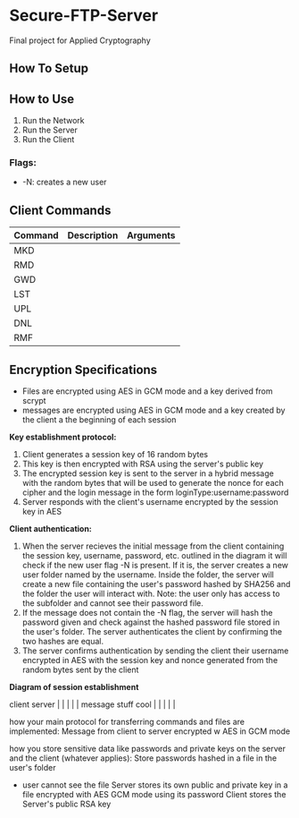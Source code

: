 # Secure-FTP-Server
Final project for Applied Cryptography


## How To Setup

## How to Use
1. Run the Network
2. Run the Server
3. Run the Client
### Flags:
- -N: creates a new user

## Client Commands
|Command|Description|Arguments|
|---|---|---|
|MKD|   |   |
|RMD|   |   |
|GWD|   |   |
|LST|   |   |
|UPL|   |   |
|DNL|   |   |
|RMF|   |   |

## Encryption Specifications
- Files are encrypted using AES in GCM mode and a key derived from scrypt
- messages are encrypted using AES in GCM mode and a key created by the client a the beginning of each session

**Key establishment protocol:** 
1. Client generates a session key of 16 random bytes
2. This key is then encrypted with RSA using the server's public key
3. The encrypted session key is sent to the server in a hybrid message with the random bytes that will be used to generate the nonce for each cipher and the login message in the form loginType:username:password
4. Server responds with the client's username encrypted by the session key in AES

**Client authentication:**
1. When the server recieves the initial message from the client containing the session key, username, password, etc. outlined in the diagram it will check if the new user flag -N is present. If it is, the server creates a new user folder named by the username. Inside the folder, the server will create a new file containing the user's password hashed by SHA256 and the folder the user will interact with. Note: the user only has access to the subfolder and cannot see their password file.
2. If the message does not contain the -N flag, the server will hash the password given and check against the hashed password file stored in the user's folder. The server authenticates the client by confirming the two hashes are equal. 
3. The server confirms authentication by sending the client their username encrypted in AES with the session key and nonce generated from the random bytes sent by the client

**Diagram of session establishment**

client              server
|                     |
|                     |
|  message stuff cool |
|                     |
|                     |


how your main protocol for transferring commands and files are implemented: 
Message from client to server encrypted w AES in GCM mode

how you store sensitive data like passwords and private keys on the server and the client (whatever applies): 
Store passwords hashed in a file in the user's folder
- user cannot see the file 
Server stores its own public and private key in a file encrypted with AES GCM mode using its password 
Client stores the Server's public RSA key 
